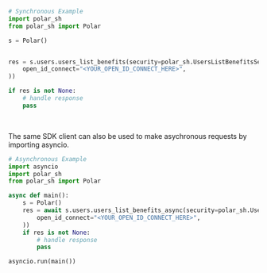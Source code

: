 <!-- Start SDK Example Usage [usage] -->
```python
# Synchronous Example
import polar_sh
from polar_sh import Polar

s = Polar()


res = s.users.users_list_benefits(security=polar_sh.UsersListBenefitsSecurity(
    open_id_connect="<YOUR_OPEN_ID_CONNECT_HERE>",
))

if res is not None:
    # handle response
    pass
```

</br>

The same SDK client can also be used to make asychronous requests by importing asyncio.
```python
# Asynchronous Example
import asyncio
import polar_sh
from polar_sh import Polar

async def main():
    s = Polar()
    res = await s.users.users_list_benefits_async(security=polar_sh.UsersListBenefitsSecurity(
        open_id_connect="<YOUR_OPEN_ID_CONNECT_HERE>",
    ))
    if res is not None:
        # handle response
        pass

asyncio.run(main())
```
<!-- End SDK Example Usage [usage] -->